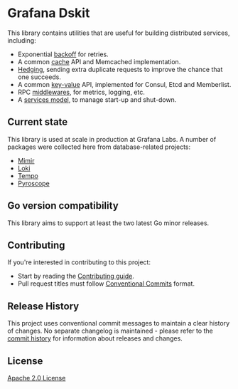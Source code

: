 # Grafana Dskit

This library contains utilities that are useful for building distributed
services, including:
 - Exponential [backoff](https://github.com/grafana/dskit/tree/main/backoff) for retries.
 - A common [cache](https://github.com/grafana/dskit/tree/main/cache) API and Memcached implementation.
 - [Hedging](https://github.com/grafana/dskit/tree/main/hedging), sending extra duplicate requests to improve the chance that one succeeds.
 - A common [key-value](https://github.com/grafana/dskit/tree/main/kv) API, implemented for Consul, Etcd and Memberlist.
 - RPC [middlewares](https://github.com/grafana/dskit/tree/main/middleware), for metrics, logging, etc.
 - A [services model](https://github.com/grafana/dskit/tree/main/services), to manage start-up and shut-down.

## Current state

This library is used at scale in production at Grafana Labs.
A number of packages were collected here from database-related projects:

- [Mimir]
- [Loki]
- [Tempo]
- [Pyroscope]

[Mimir]: https://github.com/grafana/mimir
[Loki]: https://github.com/grafana/loki
[Tempo]: https://github.com/grafana/tempo
[Pyroscope]: https://github.com/grafana/pyroscope

## Go version compatibility

This library aims to support at least the two latest Go minor releases.

## Contributing

If you're interested in contributing to this project:

- Start by reading the [Contributing guide](/CONTRIBUTING.md).
- Pull request titles must follow [Conventional Commits](https://www.conventionalcommits.org/) format.

## Release History

This project uses conventional commit messages to maintain a clear history of changes. No separate changelog is maintained - please refer to the [commit history](https://github.com/grafana/dskit/commits/main) for information about releases and changes.

## License

[Apache 2.0 License](https://github.com/grafana/dskit/blob/main/LICENSE)
